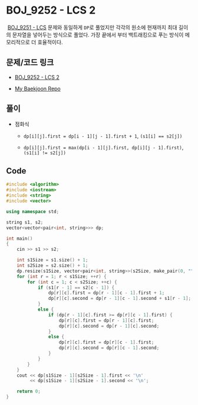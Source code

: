 # BOJ_9252 - LCS 2

&nbsp;[BOJ_9251 - LCS](https://www.acmicpc.net/problem/9251) 문제와 동일하게 `DP`로 풀었지만 각각의 원소에 현재까지 최대 길이의 문자열을 넣어두는 방식으로 풀었다. 가장 끝에서 부터 백트래킹으로 푸는 방식이 메모리적으로 더 효율적이다.

## 문제/코드 링크

- [BOJ_9252 - LCS 2](https://www.acmicpc.net/problem/9252)

- [My Baekjoon Repo](https://github.com/Meantint/Baekjoon)

## 풀이

- 점화식

  - `dp[i][j].first = dp[i - 1][j - 1].first + 1`, `(s1[i] == s2[j])`

  - `dp[i][j].first = max(dp[i - 1][j].first, dp[i][j - 1].first)`, `(s1[i] != s2[j])`

## Code

```cpp
#include <algorithm>
#include <iostream>
#include <string>
#include <vector>

using namespace std;

string s1, s2;
vector<vector<pair<int, string>>> dp;

int main()
{
    cin >> s1 >> s2;

    int s1Size = s1.size() + 1;
    int s2Size = s2.size() + 1;
    dp.resize(s1Size, vector<pair<int, string>>(s2Size, make_pair(0, "")));
    for (int r = 1; r < s1Size; ++r) {
        for (int c = 1; c < s2Size; ++c) {
            if (s1[r - 1] == s2[c - 1]) {
                dp[r][c].first = dp[r - 1][c - 1].first + 1;
                dp[r][c].second = dp[r - 1][c - 1].second + s1[r - 1];
            }
            else {
                if (dp[r - 1][c].first >= dp[r][c - 1].first) {
                    dp[r][c].first = dp[r - 1][c].first;
                    dp[r][c].second = dp[r - 1][c].second;
                }
                else {
                    dp[r][c].first = dp[r][c - 1].first;
                    dp[r][c].second = dp[r][c - 1].second;
                }
            }
        }
    }
    cout << dp[s1Size - 1][s2Size - 1].first << '\n'
         << dp[s1Size - 1][s2Size - 1].second << '\n';

    return 0;
}
```
